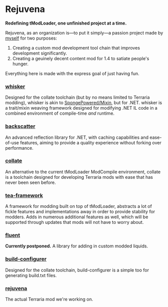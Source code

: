 # Rejuvena
**Redefining tModLoader, one unfinished project at a time.**

Rejuvena, as an organization is—to put it simply—a passion project made by [myself](https://tomat.dev) for two purposes:
1. Creating a custom mod development tool chain that improves development significantly.
2. Creating a geuinely decent content mod for 1.4 to satiate people's hunger.

Everything here is made with the express goal of just having fun.

### [whisker](https://github.com/rejuvena/whisker)
Designed for the collate toolchain (but by no means limited to Terraria modding), whisker is akin to [SpongePowered/Mixin](https://github.com/SpongePowered/Mixin), but for .NET. whisker is a trait/mixin weaving framework designed for modifying .NET IL code in a combined environment of compile-time *and* runtime.

### [backscatter](https://github.com/rejuvena/backscatter)
An advanced reflection library for .NET, with caching capabilities and ease-of-use features, aiming to provide a quality experience without forking over performance.

### [collate](https://github.com/rejuvena/collate)
An alternative to the current tModLoader ModCompile environment, collate is a toolchain designed for developing Terraria mods with ease that has never been seen before.

### [tea-framework](https://github.com/rejuvena/tea-framework)
A framework for modding built on top of tModLoader, abstracts a lot of fickle features and implementations away in order to provide stability for modders. Adds in numerous additional features as well, which will be supported through updates that mods will not have to worry about.

### [fluent](https://github.com/rejuvena/fluent)
**Currently postponed.**
A library for adding in custom modded liquids.

### [build-configurer](https://github.com/rejuvena/build-configurer)
Designed for the collate toolchain, build-configurer is a simple too for generating build.txt files.

### [rejuvena](https://github.com/rejuvena/rejuvena)
The actual Terraria mod we're working on.
